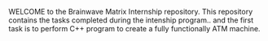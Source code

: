 WELCOME to  the Brainwave Matrix Internship repository. This repository contains the tasks completed during the intenship program.. and the first task is to perform C++ program to create a fully functionally ATM machine.
